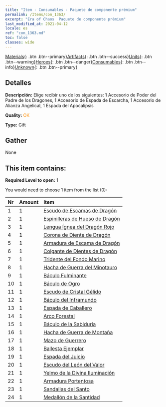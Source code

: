 ```yaml
---
title: "Item - Consumables - Paquete de componente prémium"
permalink: /Items/con_1363/
excerpt: "Era of Chaos  Paquete de componente prémium"
last_modified_at: 2021-04-12
locale: es
ref: "con_1363.md"
toc: false
classes: wide
---
```

 [Materials](/es/Items/){: .btn .btn--primary}[Artifacts](/es/Items/Artifacts/){: .btn .btn--success}[Units](/es/Items/Units/){: .btn .btn--warning}[Heroes](/es/Items/Heroes/){: .btn .btn--danger}[Consumables](/es/Items/Consumables/){: .btn .btn--info}[Unknown](/es/Items/Unknown/){: .btn .btn--primary}

## Detalles
 **Descripción:** Elige recibir uno de los siguientes: 1 Accesorio de Poder del Padre de los Dragones, 1 Accesorio de Espada de Escarcha, 1 Accesorio de Alianza Angelical, 1 Espada del Apocalipsis

 **Quality:** <span style="color: #FF8C00">OK</span>

 **Type:** Gift

## Gather

  None

## This item contains:

 **Required Level to open:** 1

 You would need to choose 1 item from the list (0):

  | Nr | Amount |     Item    |
  |:---|:-------|:------------|
  | 1 | 1 | [Escudo de Escamas de Dragón](/es/Items/art_144/) | 
  | 2 | 1 | [Espinilleras de Hueso de Dragón](/es/Items/art_145/) | 
  | 3 | 1 | [Lengua Ígnea del Dragón Rojo](/es/Items/art_146/) | 
  | 4 | 1 | [Corona de Diente de Dragón](/es/Items/art_147/) | 
  | 5 | 1 | [Armadura de Escama de Dragón](/es/Items/art_148/) | 
  | 6 | 1 | [Colgante de Dientes de Dragón](/es/Items/art_149/) | 
  | 7 | 1 | [Tridente del Fondo Marino](/es/Items/art_160/) | 
  | 8 | 1 | [Hacha de Guerra del Minotauro](/es/Items/art_161/) | 
  | 9 | 1 | [Báculo Fulminante](/es/Items/art_162/) | 
  | 10 | 1 | [Báculo de Ogro](/es/Items/art_163/) | 
  | 11 | 1 | [Escudo de Cristal Gélido](/es/Items/art_164/) | 
  | 12 | 1 | [Báculo del Inframundo](/es/Items/art_165/) | 
  | 13 | 1 | [Espada de Caballero](/es/Items/art_166/) | 
  | 14 | 1 | [Arco Forestal](/es/Items/art_167/) | 
  | 15 | 1 | [Báculo de la Sabiduría](/es/Items/art_168/) | 
  | 16 | 1 | [Hacha de Guerra de Montaña](/es/Items/art_169/) | 
  | 17 | 1 | [Mazo de Guerrero](/es/Items/art_170/) | 
  | 18 | 1 | [Ballesta Ejemplar](/es/Items/art_171/) | 
  | 19 | 1 | [Espada del Juicio](/es/Items/art_150/) | 
  | 20 | 1 | [Escudo del León del Valor](/es/Items/art_151/) | 
  | 21 | 1 | [Yelmo de la Divina Iluminación](/es/Items/art_152/) | 
  | 22 | 1 | [Armadura Portentosa](/es/Items/art_153/) | 
  | 23 | 1 | [Sandalias del Santo](/es/Items/art_154/) | 
  | 24 | 1 | [Medallón de la Santidad](/es/Items/art_155/) | 
